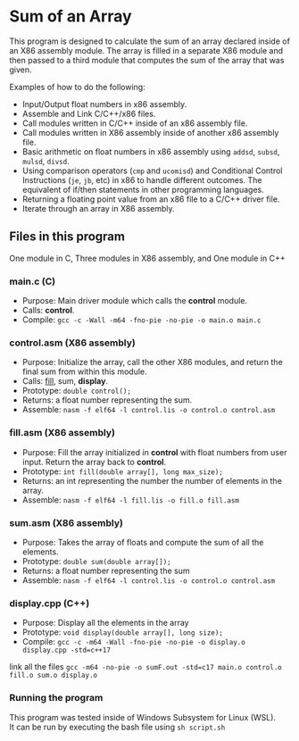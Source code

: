 # Sum of an Array
This program is designed to calculate the sum of an array declared inside of an X86 assembly module. The array is filled in a separate X86
module and then passed to a third module that computes the sum of the array that was given.

Examples of how to do the following:
- Input/Output float numbers in x86 assembly.
- Assemble and Link C/C++/x86 files.
- Call modules written in C/C++ inside of an x86 assembly file.
- Call modules written in X86 assembly inside of another x86 assembly file.
- Basic arithmetic on float numbers in x86 assembly using `addsd`, `subsd`, `mulsd`, `divsd`.
- Using comparison operators (`cmp` and `ucomisd`) and Conditional Control Instructions (`je`, `jb`, etc) in x86 to handle different outcomes. The equivalent of if/then statements in other programming languages.
- Returning a floating point value from an x86 file to a C/C++ driver file.
- Iterate through an array in X86 assembly.

## Files in this program
One module in C, Three modules in X86 assembly, and One module in C++
### main.c (C)
- Purpose: Main driver module which calls the **control** module.
- Calls: **control**.
- Compile: `gcc -c -Wall -m64 -fno-pie -no-pie -o main.o main.c`
### control.asm (X86 assembly)
- Purpose: Initialize the array, call the other X86 modules, and return the final sum from within this module.
- Calls: [fill](https://github.com/clxmente/Assembly-CPSC-240/tree/main/%5B3%5D%20Sum%20of%20Array#fillasm-x86-assembly), sum, **display**.
- Prototype: `double control();`
- Returns: a float number representing the sum.
- Assemble: `nasm -f elf64 -l control.lis -o control.o control.asm`
### fill.asm (X86 assembly)
- Purpose: Fill the array initialized in **control** with float numbers from user input. Return the array back to **control**.
- Prototype: `int fill(double array[], long max_size);`
- Returns: an int representing the number the number of elements in the array.
- Assemble: `nasm -f elf64 -l fill.lis -o fill.o fill.asm`
### sum.asm (X86 assembly)
- Purpose: Takes the array of floats and compute the sum of all the elements.
- Prototype: `double sum(double array[]);`
- Returns: a float number representing the sum
- Assemble: `nasm -f elf64 -l control.lis -o control.o control.asm`
### display.cpp (C++)
- Purpose: Display all the elements in the array
- Prototype: `void display(double array[], long size);`
- Compile: `gcc -c -m64 -Wall -fno-pie -no-pie -o display.o display.cpp -std=c++17`

link all the files `gcc -m64 -no-pie -o sumF.out -std=c17 main.o control.o fill.o sum.o display.o`

### Running the program
This program was tested inside of Windows Subsystem for Linux (WSL).  
It can be run by executing the bash file using `sh script.sh`
